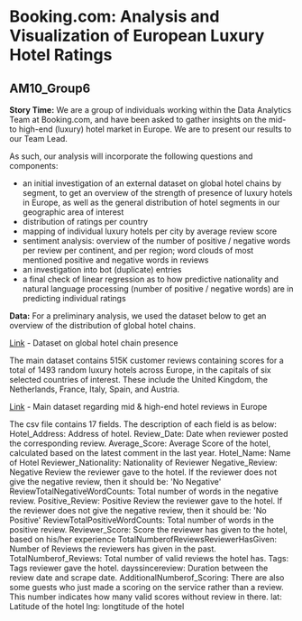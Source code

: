 # Booking.com: Analysis and Visualization of European Luxury Hotel Ratings 
## AM10_Group6

**Story Time:** We are a group of individuals working within the Data Analytics Team at Booking.com, and have been asked to gather insights on the mid- to high-end (luxury) hotel market in Europe. We are to present our results to our Team Lead. 

As such, our analysis will incorporate the following questions and components:
- an initial investigation of an external dataset on global hotel chains by segment, to get an overview of the strength of presence of luxury hotels in Europe, as well as the general distribution of hotel segments in our geographic area of interest 
- distribution of ratings per country 
- mapping of individual luxury hotels per city by average review score 
- sentiment analysis: overview of the number of positive / negative words per review per continent, and per region; word clouds of most mentioned positive and negative words in reviews 
- an investigation into bot (duplicate) entries
-	a final check of linear regression as to how predictive nationality and natural language processing (number of positive / negative words) are in predicting individual ratings


**Data:**
For a preliminary analysis, we used the dataset below to get an overview of the distribution of global hotel chains.

[Link](https://www.kaggle.com/ployyyywa/global-hotel-chain-presence) - Dataset on global hotel chain presence

The main dataset contains 515K customer reviews containing scores for a total of 1493 random luxury hotels across Europe, in the capitals of six selected countries of interest. These include the United Kingdom, the Netherlands, France, Italy, Spain, and Austria. 

[Link](https://www.kaggle.com/jiashenliu/515k-hotel-reviews-data-in-europe) - Main dataset regarding mid & high-end hotel reviews in Europe

The csv file contains 17 fields. The description of each field is as below:
Hotel_Address: Address of hotel.
Review_Date: Date when reviewer posted the corresponding review.
Average_Score: Average Score of the hotel, calculated based on the latest comment in the last year.
Hotel_Name: Name of Hotel
Reviewer_Nationality: Nationality of Reviewer
Negative_Review: Negative Review the reviewer gave to the hotel. If the reviewer does not give the negative review, then it should be: 'No Negative'
ReviewTotalNegativeWordCounts: Total number of words in the negative review.
Positive_Review: Positive Review the reviewer gave to the hotel. If the reviewer does not give the negative review, then it should be: 'No Positive'
ReviewTotalPositiveWordCounts: Total number of words in the positive review.
Reviewer_Score: Score the reviewer has given to the hotel, based on his/her experience
TotalNumberofReviewsReviewerHasGiven: Number of Reviews the reviewers has given in the past.
TotalNumberof_Reviews: Total number of valid reviews the hotel has.
Tags: Tags reviewer gave the hotel.
dayssincereview: Duration between the review date and scrape date.
AdditionalNumberof_Scoring: There are also some guests who just made a scoring on the service rather than a review. This number indicates how many valid scores without review in there.
lat: Latitude of the hotel
lng: longtitude of the hotel

